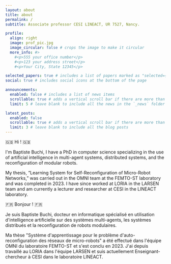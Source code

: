 ```yaml
---
layout: about
title: about
permalink: /
subtitle: Associate professor CESI LINEACT, UR 7527, Nancy.

profile:
  align: right
  image: prof_pic.jpg
  image_circular: false # crops the image to make it circular
  more_info: #>
    #<p>555 your office number</p>
    #<p>123 your address street</p>
    #<p>Your City, State 12345</p>

selected_papers: true # includes a list of papers marked as "selected={true}"
social: true # includes social icons at the bottom of the page

announcements:
  enabled: false # includes a list of news items
  scrollable: true # adds a vertical scroll bar if there are more than 3 news items
  limit: 5 # leave blank to include all the news in the `_news` folder

latest_posts:
  enabled: false
  scrollable: true # adds a vertical scroll bar if there are more than 3 new posts items
  limit: 3 # leave blank to include all the blog posts
---
```


🇬🇧 Hi ! 🇬🇧

I'm Baptiste Buchi, I have a PhD in computer science specializing in the use of artificial intelligence in multi-agent systems, distributed systems, and the reconfiguration of modular robots.

My thesis, “Learning System for Self-Reconfiguration of Micro-Robot Networks,” was carried out in the OMNI team at the FEMTO-ST laboratory and was completed in 2023. I have since worked at LORIA in the LARSEN team and am currently a lecturer and researcher at CESI in the LINEACT laboratory.

🇫🇷 Bonjour ! 🇫🇷

Je suis Baptiste Buchi, docteur en informatique spécialisé en utilisation d'intelligence artificielle sur des systèmes multi-agents, les systèmes distribués et la reconfiguration de robots modulaires.

Ma thèse "Système d'apprentissage pour le problème d'auto-reconfiguration des réseaux de micro-robots" a été effectué dans l'équipe OMNI du laboratoire FEMTO-ST et s'est conclu en 2023. J'ai depuis travaillé au LORIA dans l'équipe LARSEN et suis actuellement Enseignant-chercheur à CESI dans le laboratoire LINEACT.

